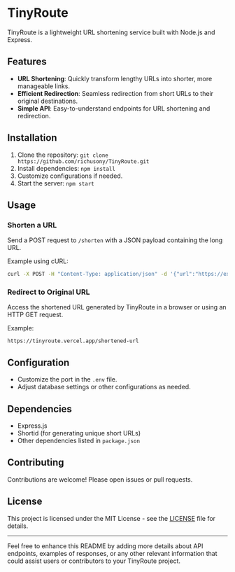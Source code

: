 # TinyRoute

TinyRoute is a lightweight URL shortening service built with Node.js and Express.

## Features

- **URL Shortening**: Quickly transform lengthy URLs into shorter, more manageable links.
- **Efficient Redirection**: Seamless redirection from short URLs to their original destinations.
- **Simple API**: Easy-to-understand endpoints for URL shortening and redirection.

## Installation

1. Clone the repository: `git clone https://github.com/richusony/TinyRoute.git`
2. Install dependencies: `npm install`
3. Customize configurations if needed.
4. Start the server: `npm start`

## Usage

### Shorten a URL

Send a POST request to `/shorten` with a JSON payload containing the long URL.

Example using cURL:
```bash
curl -X POST -H "Content-Type: application/json" -d '{"url":"https://example.com/very-long-url"}' https://tinyroute.vercel.app/shorten
```

### Redirect to Original URL

Access the shortened URL generated by TinyRoute in a browser or using an HTTP GET request.

Example:
```
https://tinyroute.vercel.app/shortened-url
```

## Configuration

- Customize the port in the `.env` file.
- Adjust database settings or other configurations as needed.

## Dependencies

- Express.js
- Shortid (for generating unique short URLs)
- Other dependencies listed in `package.json`

## Contributing

Contributions are welcome! Please open issues or pull requests.

## License

This project is licensed under the MIT License - see the [LICENSE](LICENSE) file for details.

---

Feel free to enhance this README by adding more details about API endpoints, examples of responses, or any other relevant information that could assist users or contributors to your TinyRoute project.
